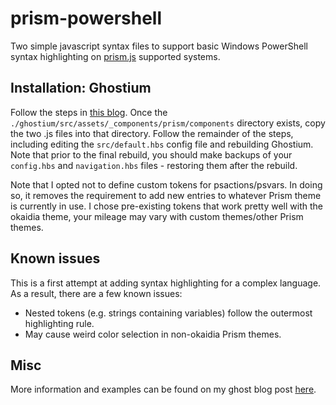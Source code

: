 prism-powershell
================

Two simple javascript syntax files to support basic Windows PowerShell syntax highlighting on [prism.js](http://prismjs.com) supported systems.

## Installation: Ghostium
Follow the steps in [this blog](http://pantleg.net/2014/05/04/i-did-something/). Once the `./ghostium/src/assets/_components/prism/components` directory exists, copy the two .js files into that directory. Follow the remainder of the steps, including editing the `src/default.hbs` config file and rebuilding Ghostium. Note that prior to the final rebuild, you should make backups of your `config.hbs` and `navigation.hbs` files - restoring them after the rebuild.

Note that I opted not to define custom tokens for psactions/psvars. In doing so, it removes the requirement to add new entries to whatever Prism theme is currently in use. I chose pre-existing tokens that work pretty well with the okaidia theme, your mileage may vary with custom themes/other Prism themes.

## Known issues
This is a first attempt at adding syntax highlighting for a complex language. As a result, there are a few known issues:

* Nested tokens (e.g. strings containing variables) follow the outermost highlighting rule.
* May cause weird color selection in non-okaidia Prism themes.

## Misc

More information and examples can be found on my ghost blog post [here](http://blog.briankmarsh.com/prismjs-powershell-syntax-highlighting/).
